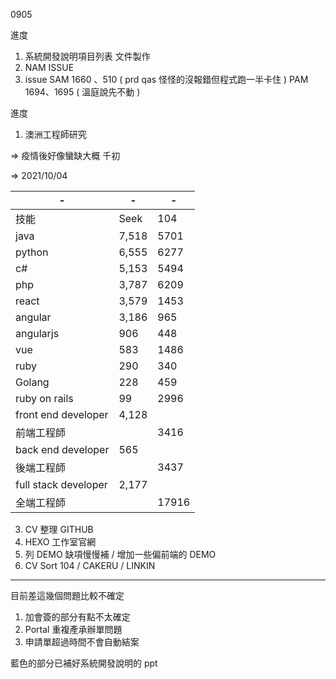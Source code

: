 0905

進度

1. 系統開發說明項目列表 文件製作
2. NAM ISSUE
3. issue SAM 1660 、510 ( prd qas 怪怪的沒報錯但程式跑一半卡住 ) PAM 1694、1695 ( 溫庭說先不動 )

進度

1. 澳洲工程師研究

=> 疫情後好像蠻缺大概 千初

=> 2021/10/04

|-|-|-|
|-|-|-|
|技能|Seek|104|
|java|7,518|5701|
|python|6,555|6277|
|c#|5,153|5494|
|php|3,787|6209|
|react|3,579|1453|
|angular|3,186|965|
|angularjs|906|448|
|vue|583|1486|
|ruby|290|340|
|Golang|228|459|
|ruby on rails|99|2996|
|front end developer|4,128|||
|前端工程師||3416|
|back end developer|565||
|後端工程師||3437|
|full stack developer|2,177|||
|全端工程師||17916||

3. CV 整理 GITHUB 
4. HEXO 工作室官網
5. 列 DEMO 缺項慢慢補 / 增加一些偏前端的 DEMO
6. CV Sort 104 / CAKERU / LINKIN

---

目前差這幾個問題比較不確定

1. 加會簽的部分有點不太確定
2. Portal 重複產承辦單問題
3. 申請單超過時間不會自動結案

藍色的部分已補好系統開發說明的 ppt
